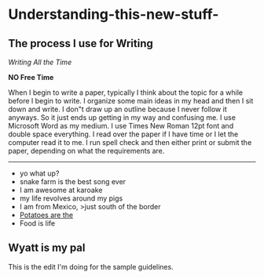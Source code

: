# Understanding-this-new-stuff-

## The process I use for Writing 

*Writing All the Time*

**NO Free Time**

When I begin to write a paper, typically I think about the topic for a while before I begin to write. I organize some main ideas in my head and then I sit down and write. I don"t draw up an outline because I never follow it anyways. So it just ends up getting in my way and confusing me. I use Microsoft Word as my medium. I use Times New Roman 12pt font and double space everything. I read over the paper if I have time or I let the computer read it to me. I run spell check and then either print or submit the paper, depending on what the requirements are.
***
- yo what up?
- snake farm is the best song ever
 - I am awesome at karoake 
 - my life revolves around my pigs
 - I am from Mexico, >just south of the border
 - [Potatoes are the](www.bomb.com) 
 - Food is life
 ## Wyatt is my pal  
 


This is the edit I'm doing for the sample guidelines. 
